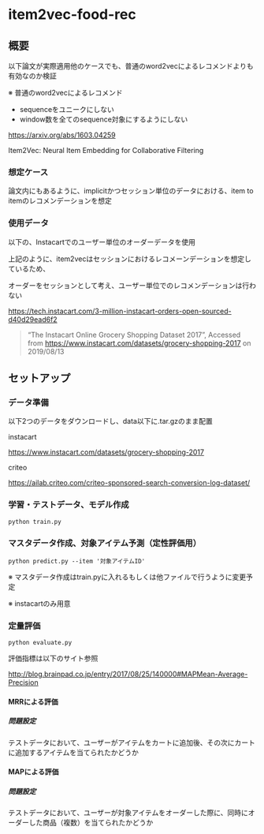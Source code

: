 # item2vec-food-rec

## 概要

以下論文が実際適用他のケースでも、普通のword2vecによるレコメンドよりも有効なのか検証

※ 普通のword2vecによるレコメンド
- sequenceをユニークにしない
- window数を全てのsequence対象にするようにしない

https://arxiv.org/abs/1603.04259

Item2Vec: Neural Item Embedding for Collaborative Filtering

### 想定ケース

論文内にもあるように、implicitかつセッション単位のデータにおける、item to itemのレコメンデーションを想定

### 使用データ

以下の、Instacartでのユーザー単位のオーダーデータを使用

上記のように、item2vecはセッションにおけるレコメーンデーションを想定しているため、

オーダーをセッションとして考え、ユーザー単位でのレコメンデーションは行わない

https://tech.instacart.com/3-million-instacart-orders-open-sourced-d40d29ead6f2

> “The Instacart Online Grocery Shopping Dataset 2017”, Accessed from https://www.instacart.com/datasets/grocery-shopping-2017 on 2019/08/13

## セットアップ

### データ準備

以下2つのデータをダウンロードし、data以下に.tar.gzのまま配置

instacart

https://www.instacart.com/datasets/grocery-shopping-2017

criteo

https://ailab.criteo.com/criteo-sponsored-search-conversion-log-dataset/

### 学習・テストデータ、モデル作成

`python train.py`

### マスタデータ作成、対象アイテム予測（定性評価用）

`python predict.py --item '対象アイテムID'`

※ マスタデータ作成はtrain.pyに入れるもしくは他ファイルで行うように変更予定

※ instacartのみ用意

### 定量評価

`python evaluate.py`

評価指標は以下のサイト参照

http://blog.brainpad.co.jp/entry/2017/08/25/140000#MAPMean-Average-Precision

#### MRRによる評価

##### 問題設定

テストデータにおいて、ユーザーがアイテムをカートに追加後、その次にカートに追加するアイテムを当てられたかどうか

#### MAPによる評価

##### 問題設定

テストデータにおいて、ユーザーが対象アイテムをオーダーした際に、同時にオーダーした商品（複数）を当てられたかどうか
